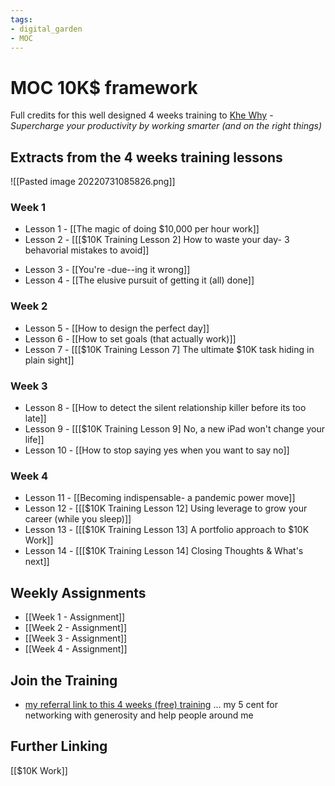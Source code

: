 ```yaml
---
tags: 
- digital_garden
- MOC
---
```

# MOC 10K$ framework

Full credits for this well designed 4 weeks training to [Khe Why](https://radreads.co/) - *Supercharge your productivity by working smarter (and on the right things)*



## Extracts from the 4 weeks training lessons

![[Pasted image 20220731085826.png]]
### Week 1
+ Lesson 1 - [[The magic of doing $10,000 per hour work]]
+ Lesson 2 - [[[$10K Training Lesson 2] How to waste your day- 3 behavorial mistakes to avoid]]
- Lesson 3 - [[You're -due--ing it wrong]]
- Lesson 4 - [[The elusive pursuit of getting it (all) done]]

### Week 2
- Lesson 5 - [[How to design the perfect day]]
- Lesson 6 - [[How to set goals (that actually work)]]
- Lesson 7 - [[[$10K Training Lesson 7] The ultimate $10K task hiding in plain sight]]

### Week 3
- Lesson 8 - [[How to detect the silent relationship killer before its too late]]
- Lesson 9 - [[[$10K Training Lesson 9] No, a new iPad won't change your life]]
- Lesson 10 - [[How to stop saying yes when you want to say no]]

### Week 4
- Lesson 11 - [[Becoming indispensable- a pandemic power move]]
- Lesson 12 - [[[$10K Training Lesson 12] Using leverage to grow your career (while you sleep)]]
- Lesson 13 - [[[$10K Training Lesson 13] A portfolio approach to $10K Work]]
- Lesson 14 - [[[$10K Training Lesson 14] Closing Thoughts & What's next]]

## Weekly Assignments
+ [[Week 1 - Assignment]]
+ [[Week 2 - Assignment]]
+ [[Week 3 - Assignment]]
+ [[Week 4 - Assignment]]

## Join the Training
+ [my referral link to this 4 weeks (free) training](https://sparklp.co/4e67ae84) ... my 5 cent for networking with generosity and help people around me

## Further Linking
[[$10K Work]]